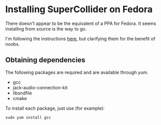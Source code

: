 # Installing SuperCollider on Fedora

There doesn't appear to be the equivalent of a PPA for Fedora. It seems installing from source is the way to go.

I'm following the instructions [here](https://github.com/supercollider/supercollider/blob/master/README_LINUX.md), but clarifying them for the benefit of noobs.

## Obtaining dependencies

The following packages are required and are available through yum.

* gcc
* jack-audio-connection-kit
* libsndfile
* cmake

To install each package, just use (for example):

    sudo yum install gcc